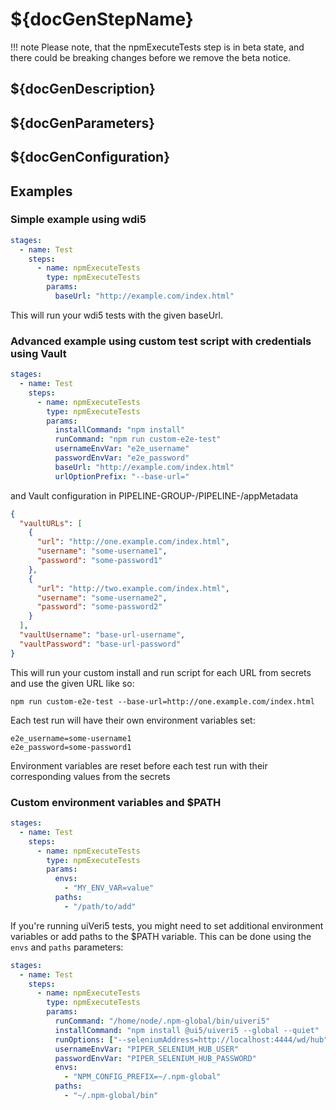 # ${docGenStepName}

!!! note
    Please note, that the npmExecuteTests step is in beta state, and there could be breaking changes before we remove the beta notice.

## ${docGenDescription}

## ${docGenParameters}

## ${docGenConfiguration}

## Examples

### Simple example using wdi5

```yaml
stages:
  - name: Test
    steps:
      - name: npmExecuteTests
        type: npmExecuteTests
        params:
          baseUrl: "http://example.com/index.html"
```

This will run your wdi5 tests with the given baseUrl.

### Advanced example using custom test script with credentials using Vault

```yaml
stages:
  - name: Test
    steps:
      - name: npmExecuteTests
        type: npmExecuteTests
        params:
          installCommand: "npm install"
          runCommand: "npm run custom-e2e-test"
          usernameEnvVar: "e2e_username"
          passwordEnvVar: "e2e_password"
          baseUrl: "http://example.com/index.html"
          urlOptionPrefix: "--base-url="
```

and Vault configuration in PIPELINE-GROUP-<id>/PIPELINE-<id>/appMetadata

```json
{
  "vaultURLs": [
    {
      "url": "http://one.example.com/index.html",
      "username": "some-username1",
      "password": "some-password1"
    },
    {
      "url": "http://two.example.com/index.html",
      "username": "some-username2",
      "password": "some-password2"
    }
  ],
  "vaultUsername": "base-url-username",
  "vaultPassword": "base-url-password"
}
```

This will run your custom install and run script for each URL from secrets and use the given URL like so:

```shell
npm run custom-e2e-test --base-url=http://one.example.com/index.html
```

Each test run will have their own environment variables set:

```shell
e2e_username=some-username1
e2e_password=some-password1
```

Environment variables are reset before each test run with their corresponding values from the secrets

### Custom environment variables and $PATH

```yaml
stages:
  - name: Test
    steps:
      - name: npmExecuteTests
        type: npmExecuteTests
        params:
          envs:
            - "MY_ENV_VAR=value"
          paths:
            - "/path/to/add"
```

If you're running uiVeri5 tests, you might need to set additional environment variables or add paths to the $PATH variable. This can be done using the `envs` and `paths` parameters:

```yaml
stages:
  - name: Test
    steps:
      - name: npmExecuteTests
        type: npmExecuteTests
        params:
          runCommand: "/home/node/.npm-global/bin/uiveri5"
          installCommand: "npm install @ui5/uiveri5 --global --quiet"
          runOptions: ["--seleniumAddress=http://localhost:4444/wd/hub"]
          usernameEnvVar: "PIPER_SELENIUM_HUB_USER"
          passwordEnvVar: "PIPER_SELENIUM_HUB_PASSWORD"
          envs:
            - "NPM_CONFIG_PREFIX=~/.npm-global"
          paths:
            - "~/.npm-global/bin"
```
